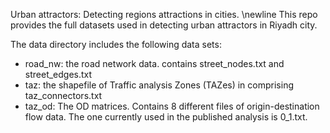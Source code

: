 Urban attractors: Detecting regions attractions in cities. \newline
This repo provides the full datasets used in detecting urban attractors in Riyadh city. 

The data directory includes the following data sets:
* road_nw: the road network data. contains street_nodes.txt and street_edges.txt
* taz: the shapefile of Traffic analysis Zones (TAZes) in comprising taz_connectors.txt
* taz_od: The OD matrices. Contains 8 different files of origin-destination flow data. The one currently used in the published analysis is 0_1.txt.
